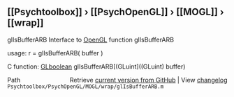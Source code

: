 ## [[Psychtoolbox]] &#8250; [[PsychOpenGL]] &#8250; [[MOGL]] &#8250; [[wrap]]

glIsBufferARB  Interface to [OpenGL](OpenGL) function glIsBufferARB  
  
usage:  r = glIsBufferARB( buffer )  
  
C function:  [GLboolean](GLboolean) glIsBufferARB[(GLuint]((GLuint) buffer)  




<div class="code_header" style="text-align:right;">
  <span style="float:left;">Path&nbsp;&nbsp;</span> <span class="counter">Retrieve <a href=
  "https://raw.github.com/Psychtoolbox-3/Psychtoolbox-3/beta/Psychtoolbox/PsychOpenGL/MOGL/wrap/glIsBufferARB.m">current version from GitHub</a> | View <a href=
  "https://github.com/Psychtoolbox-3/Psychtoolbox-3/commits/beta/Psychtoolbox/PsychOpenGL/MOGL/wrap/glIsBufferARB.m">changelog</a></span>
</div>
<div class="code">
  <code>Psychtoolbox/PsychOpenGL/MOGL/wrap/glIsBufferARB.m</code>
</div>

